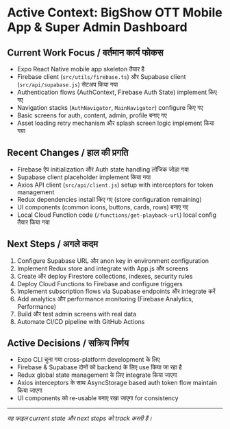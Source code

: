 # Active Context: BigShow OTT Mobile App & Super Admin Dashboard

## Current Work Focus / वर्तमान कार्य फोकस
- Expo React Native mobile app skeleton तैयार है
- Firebase client (`src/utils/firebase.ts`) और Supabase client (`src/api/supabase.js`) सेटअप किया गया
- Authentication flows (AuthContext, Firebase Auth State) implement किए गए
- Navigation stacks (`AuthNavigator`, `MainNavigator`) configure किए गए
- Basic screens for auth, content, admin, profile बनाए गए
- Asset loading retry mechanism और splash screen logic implement किया गया

## Recent Changes / हाल की प्रगति
- Firebase ऐप initialization और Auth state handling लॉजिक जोड़ा गया
- Supabase client placeholder implement किया गया
- Axios API client (`src/api/client.js`) setup with interceptors for token management
- Redux dependencies install किए गए (store configuration remaining)
- UI components (common icons, buttons, cards, rows) बनाए गए
- Local Cloud Function code (`/functions/get-playback-url`) local config तैयार किया गया

## Next Steps / अगले कदम
1. Configure Supabase URL और anon key in environment configuration
2. Implement Redux store and integrate with App.js और screens
3. Create और deploy Firestore collections, indexes, security rules
4. Deploy Cloud Functions to Firebase and configure triggers
5. Implement subscription flows via Supabase endpoints और integrate करें
6. Add analytics और performance monitoring (Firebase Analytics, Performance)
7. Build और test admin screens with real data
8. Automate CI/CD pipeline with GitHub Actions

## Active Decisions / सक्रिय निर्णय
- Expo CLI चुना गया cross-platform development के लिए
- Firebase & Supabase दोनों को backend के लिए use किया जा रहा है
- Redux global state management के लिए integrate किया जाएगा
- Axios interceptors के साथ AsyncStorage based auth token flow maintain किया जाएगा
- UI components को re-usable बनाए रखा जाएगा for consistency

---

*यह फाइल current state और next steps को track करती है।* 